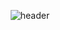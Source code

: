 <div align="center">
  
  ![header](https://capsule-render.vercel.app/api?type=waving&color=auto&height=300&section=header&text=capsule%20render&fontSize=90)
  
</div>

<!--
**doyeonghyun/doyeonghyun** is a ✨ _special_ ✨ repository because its `README.md` (this file) appears on your GitHub profile.

Here are some ideas to get you started:

- 🔭 I’m currently working on ...
- 🌱 I’m currently learning ...
- 👯 I’m looking to collaborate on ...
- 🤔 I’m looking for help with ...
- 💬 Ask me about ...
- 📫 How to reach me: ...
- 😄 Pronouns: ...
- ⚡ Fun fact: ...
-->
